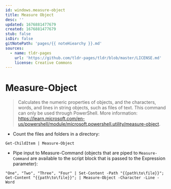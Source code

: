 ```yaml
---
id: windows.measure-object
title: Measure Object
desc: ''
updated: 1676881477679
created: 1676881477679
stub: false
isDir: false
gitNotePath: 'pages/{{ noteHiearchy }}.md'
sources:
  - name: tldr-pages
    url: 'https://github.com/tldr-pages/tldr/blob/master/LICENSE.md'
    license: Creative Commons
---
```

# Measure-Object

> Calculates the numeric properties of objects, and the characters, words, and lines in string objects, such as files of text.
> This command can only be used through PowerShell.
> More information: <https://learn.microsoft.com/en-us/powershell/module/microsoft.powershell.utility/measure-object>.

- Count the files and folders in a directory:

`Get-ChildItem | Measure-Object`

- Pipe input to Measure-Command (objects that are piped to `Measure-Command` are available to the script block that is passed to the Expression parameter):

`"One", "Two", "Three", "Four" | Set-Content -Path "{{path\to\file}}"; Get-Content "{{path\to\file}}"; | Measure-Object -Character -Line -Word`

